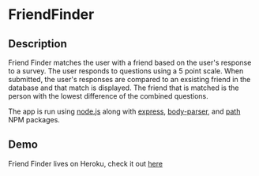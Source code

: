 # FriendFinder

## Description

Friend Finder matches the user with a friend based on the user's response to a survey. The user responds to questions using a 5 point scale. When submitted, the user's responses are compared to an exsisting friend in the database and that match is displayed. The friend that is matched is the person with the lowest difference of the combined questions.

The app is run using [node.js](https://nodejs.org/en/) along with [express](https://www.npmjs.com/package/express), [body-parser](https://www.npmjs.com/package/body-parser), and [path](https://www.npmjs.com/package/path) NPM packages.

## Demo

Friend Finder lives on Heroku, check it out [here](#)

